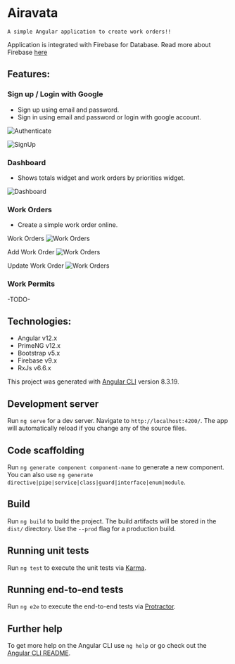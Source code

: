 # Airavata

`A simple Angular application to create work orders!!`

Application is integrated with Firebase for Database.
Read more about Firebase [here](https://developers.google.com/codelabs/building-a-web-app-with-angular-and-firebase#0)

## Features:
### Sign up / Login with Google
* Sign up using email and password.
* Sign in using email and password or login with google account.

![Authenticate](https://kumargandhi.github.io/assets/airavata/screenshots/authenticate.png)

![SignUp](https://kumargandhi.github.io/assets/airavata/screenshots/signUp.png)

### Dashboard
* Shows totals widget and work orders by priorities widget.

![Dashboard](https://kumargandhi.github.io/assets/airavata/screenshots/dashboard.png)

### Work Orders
* Create a simple work order online.

Work Orders
![Work Orders](https://kumargandhi.github.io/assets/airavata/screenshots/workOrders.png)

Add Work Order
![Work Orders](https://kumargandhi.github.io/assets/airavata/screenshots/addWorkOrder.png)

Update Work Order
![Work Orders](https://kumargandhi.github.io/assets/airavata/screenshots/updateWorkOrder.png)

### Work Permits
-TODO-

## Technologies:
* Angular v12.x
* PrimeNG v12.x
* Bootstrap v5.x
* Firebase v9.x
* RxJs v6.6.x

This project was generated with [Angular CLI](https://github.com/angular/angular-cli) version 8.3.19.

## Development server

Run `ng serve` for a dev server. Navigate to `http://localhost:4200/`. The app will automatically reload if you change any of the source files.

## Code scaffolding

Run `ng generate component component-name` to generate a new component. You can also use `ng generate directive|pipe|service|class|guard|interface|enum|module`.

## Build

Run `ng build` to build the project. The build artifacts will be stored in the `dist/` directory. Use the `--prod` flag for a production build.

## Running unit tests

Run `ng test` to execute the unit tests via [Karma](https://karma-runner.github.io).

## Running end-to-end tests

Run `ng e2e` to execute the end-to-end tests via [Protractor](http://www.protractortest.org/).

## Further help

To get more help on the Angular CLI use `ng help` or go check out the [Angular CLI README](https://github.com/angular/angular-cli/blob/master/README.md).

